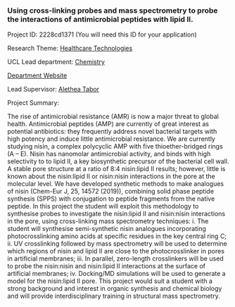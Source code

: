 ### Using cross-linking probes and mass spectrometry to probe the interactions of antimicrobial peptides with lipid II.

Project ID: 2228cd1371
(You will need this ID for your application)

Research Theme: [Healthcare Technologies](../themes/healthcare-technologies.md)

UCL Lead department: [Chemistry](../departments/chemistry.md)

[Department Website](https://www.ucl.ac.uk/chemistry)

Lead Supervisor: [Alethea Tabor](https://profiles.ucl.ac.uk/11263)

Project Summary:

The rise of antimicrobial resistance (AMR) is now a major threat to global health. Antimicrobial peptides (AMP) are currently of great interest as potential antibiotics: they frequently address novel bacterial targets with high potency and induce little antimicrobial resistance. We are currently studying nisin, a complex polycyclic AMP with five thioether-bridged rings (A – E). Nisin has nanomolar antimicrobial activity, and binds with high selectivity to to lipid II, a key biosynthetic precursor of the bacterial cell wall. A stable pore structure at a ratio of 8:4 nisin:lipid II results; however, little is known about the nisin:lipid II or nisin:nisin interactions in the pore at the molecular level. 
We have developed synthetic methods to make analogues of nisin (Chem-Eur J, 25, 14572 (2019)), combining solid phase peptide synthesis (SPPS) with conjugation to peptide fragments from the native peptide. In this project the student will exploit this methodology   to synthesise probes to investigate the nisin:lipid II and nisin:nisin interactions in the pore, using cross-linking mass spectrometry techniques:
i.	The student will synthesise semi-synthetic nisin analogues incorporating photocrosslinking amino acids at specific residues in the key central ring C;
ii.	UV crosslinking followed by mass spectrometry will be used to determine which regions of nisin and lipid II are close to the photocrosslinker in pores in artificial membranes;
iii.	In parallel, zero-length crosslinkers will be used to probe the nisin:nisin and nisin:lipid II interactions at the surface of artificial membranes;
iv.	Docking/MD simulations will be used to generate a model for the nisin:lipid II pore.
This project would suit a student with a strong background and interest in organic synthesis and chemical biology and will provide interdisciplinary training in structural mass spectrometry.
